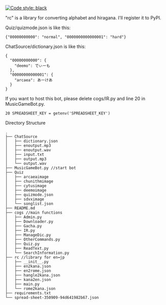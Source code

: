[![Code style: black](https://img.shields.io/badge/code%20style-black-000000.svg)](https://github.com/psf/black)

"rc" is a library for converting alphabet and hiragana. I'll register it to PyPI.<br>

Quiz/quizmode.json is like this:

```
{"00000000000": "normal", "0000000000000001": "hard"}
```

ChatSource/dictionary.json is like this:

```
{
  "00000000000": {
    "deemo": でぃーも
  },
  "00000000000001": {
    "arcaea": あーけあ
  }
}
```

If you want to host this bot, please delete cogs/IR.py and line 20 in MusicGameBot.py.

```
20 SPREADSHEET_KEY = getenv('SPREADSHEET_KEY')
```

Directory Structure

```
.
├── ChatSource
│   ├── dictionary.json
│   ├── enoutput.mp3
│   ├── enoutput.wav
│   ├── input.txt
│   ├── output.mp3
│   └── output.wav
├── MusicGameBot.py //start bot
├── Quiz
│   ├── arcaeaimage
│   ├── chunithmimage
│   ├── cytusimage
│   ├── deemoimage
│   ├── quizmode.json
│   ├── sdvximage
│   └── songlist.json
├── README.md
├── cogs //main functions
│   ├── Admin.py
│   ├── Downloader.py
│   ├── Gacha.py
│   ├── IR.py
│   ├── ManageDic.py
│   ├── OtherCommands.py
│   ├── Quiz.py
│   ├── ReadText.py
│   └── SearchInformation.py
├── rc //library for en↔jp
│   ├── __init__.py
│   ├── en2kana.json
│   ├── en2rome.json
│   ├── hangle2kana.json
│   ├── kana2en.json
│   ├── main.py
│   └── rome2kana.json
├── requirements.txt
└── spread-sheet-350909-94d641982b67.json
```
